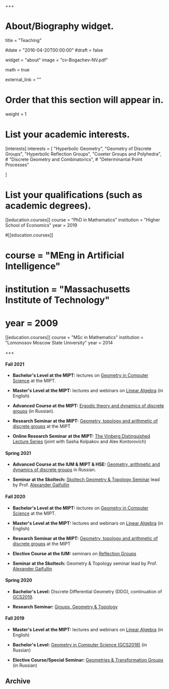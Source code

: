 +++
# About/Biography widget.

title = "Teaching"

#date = "2016-04-20T00:00:00"
#draft = false

widget = "about"
image = "cv-Bogachev-NV.pdf"

math = true

external_link = ""

# Order that this section will appear in.
weight = 1

# List your academic interests.
[interests]
  interests = [
    "Hyperbolic Geometry",
    "Geometry of Discrete Groups",
    "Hyperbolic Reflection Groups",
    "Coxeter Groups and Polyhedra",
    # "Discrete Geometry and Combinatorics",
    # "Determinantal Point Processes"

  ]


# List your qualifications (such as academic degrees).

[[education.courses]]
  course = "PhD in Mathematics"
  institution = "Higher School of Economics"
  year = 2019

#[[education.courses]]
#  course = "MEng in Artificial Intelligence"
#  institution = "Massachusetts Institute of Technology"
#  year = 2009

[[education.courses]]
  course = "MSc in Mathematics"
  institution = "Lomonosov Moscow State University"
  year = 2014
 
+++

#### Fall 2021

- **Bachelor's Level at the MIPT:** lectures on [Geometry in Computer Science](gcs21f) at the MIPT.

- **Master's Level at the MIPT:** lectures and webinars on [Linear Algebra](linal20) (in English)

- **Advanced Course at the MIPT:** [Ergodic theory and dynamics of discrete groups](edg21f) (in Russian).

- **Research Seminar at the MIPT:** [Geometry, topology and arithmetic of discrete groups](ResSem20f) at the MIPT

- **Online Research Seminar at the MIPT:** [The Vinberg Distinguished Lecture Series](https://vinberg.combgeo.org/) (joint with Sasha Kolpakov and Alex Kontorovich)

#### Spring 2021

- **Advanced Course at the IUM & MIPT & HSE:** [Geometry, arithmetic and dynamics of discrete groups](gaddg21s) in Russian.

- **Seminar at the Skoltech:** [Skoltech Geometry & Topology Seminar](skoltech-gt-sem) lead by Prof. [Alexander Gaifullin](https://crei.skoltech.ru/cas/ru/people-ru/aleksandr-gaifullin/) 


#### Fall 2020

- **Bachelor's Level at the MIPT:** lectures on [Geometry in Computer Science](gcs20f) at the MIPT.

- **Master's Level at the MIPT:** lectures and webinars on [Linear Algebra](linal20) (in English)

- **Research Seminar at the MIPT:** [Geometry, topology and arithmetic of discrete groups](ResSem20f) at the MIPT

- **Elective Course at the IUM:** seminars on [Reflection Groups](https://ium.mccme.ru/f20/f20-SmirnovEY.html)

- **Seminar at the Skoltech:** Geometry & Topology seminar lead by Prof. [Alexander Gaifullin](https://crei.skoltech.ru/cas/ru/people-ru/aleksandr-gaifullin/)


#### Spring 2020

- **Bachelor's Level:** Discrete Differential Geometry (DDG), continuation of [GCS2019](gcs19f).

- **Research Seminar:** [Groups, Geometry & Topology](ResSem1920)

#### Fall 2019 

- **Master's Level at the MIPT:** lectures and webinars on [Linear Algebra](linal20) (in English)

- **Bachelor's Level:** [Geometry in Computer Science (GCS2018)](gcs19f) (in Russian)

- **Elective Course/Special Seminar:** [Geometries & Transformation Groups](gtg19f) (in Russian)


## **Archive**







